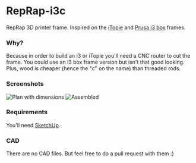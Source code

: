 # RepRap-i3c
RepRap 3D printer frame. Inspired on the [iTopie](http://reprap.org/wiki/ITopie) and [Prusa i3 box](http://reprap.org/wiki/Prusa_i3#Box_Style_Frame) frames.

### Why?
Because in order to build an i3 or iTopie you'll need a CNC router to cut the frame.
You could use an i3 box frame version but isn't that good looking. Plus, wood is cheaper (hence the "c" on the name) than threaded rods.

### Screenshots
![Plan with dimensions](http://work.semeano.me/public/github.com/Plan.png "Plan with dimensions")
![Assembled](http://work.semeano.me/public/github.com/Assembled.png "Assembled")

### Requirements
You'll need [SketchUp](http://www.sketchup.com/).

### CAD
There are no CAD files. But feel free to do a pull request with them :)
